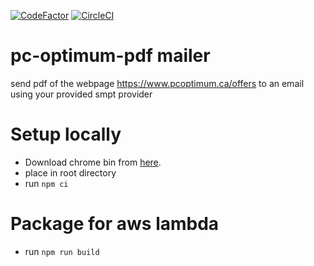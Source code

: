 [![CodeFactor](https://www.codefactor.io/repository/github/aagavin/pc-optimum/badge)](https://www.codefactor.io/repository/github/aagavin/pc-optimum) [![CircleCI](https://circleci.com/gh/aagavin/pc-optimum/tree/master.svg?style=svg)](https://circleci.com/gh/aagavin/pc-optimum/tree/master)


# pc-optimum-pdf mailer

send pdf of the webpage https://www.pcoptimum.ca/offers to an email using your provided smpt provider

# Setup locally

* Download chrome bin from [here](https://github.com/adieuadieu/serverless-chrome/releases).
* place in root directory
* run `npm ci`

# Package for aws lambda

* run `npm run build`
